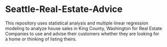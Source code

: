 # Seattle-Real-Estate-Advice
This repository uses statistical analysis and multiple linear regression modeling to analyze house sales in King County, Washington for Real Estate Companies to use and advise their customers whether they are looking for a home or thinking of listing theirs.  
